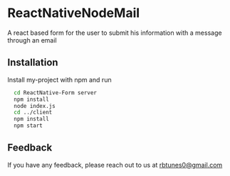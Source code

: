 # ReactNativeNodeMail

A react based form for the user to submit his information with a message through an email

## Installation

Install my-project with npm and run

```bash
  cd ReactNative-Form server
  npm install 
  node index.js
  cd ../client
  npm install
  npm start

```
    
## Feedback

If you have any feedback, please reach out to us at rbtunes0@gmail.com
